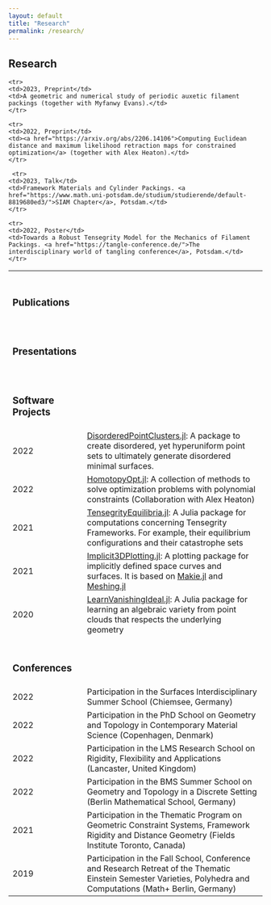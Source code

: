```yaml
---
layout: default
title: "Research"
permalink: /research/
---
```


<h2>Research</h2>

<table style="width:100%">
    <tr><td><h3><br>Publications</h3></td></tr>
    
    <tr>
    <td>2023, Preprint</td>
    <td>A geometric and numerical study of periodic auxetic filament packings (together with Myfanwy Evans).</td>
    </tr>
    
    <tr>
    <td>2022, Preprint</td>
    <td><a href="https://arxiv.org/abs/2206.14106">Computing Euclidean distance and maximum likelihood retraction maps for constrained optimization</a> (together with Alex Heaton).</td>
    </tr>
  
  <tr><td><h3><br>Presentations</h3></td></tr>
    
     <tr>
    <td>2023, Talk</td>
    <td>Framework Materials and Cylinder Packings. <a href="https://www.math.uni-potsdam.de/studium/studierende/default-8819680ed3/">SIAM Chapter</a>, Potsdam.</td>
    </tr>

    <tr>
    <td>2022, Poster</td>
    <td>Towards a Robust Tensegrity Model for the Mechanics of Filament Packings. <a href="https://tangle-conference.de/">The interdisciplinary world of tangling conference</a>, Potsdam.</td>
    </tr>

<tr><td><h3><br>Software Projects</h3></td></tr>
<tr>
  <td>2022</td>
  <td><a href="https://github.com/matthiashimmelmann/DisorderedPointClusters.jl">DisorderedPointClusters.jl</a>: A package to create disordered, yet hyperuniform point sets to ultimately generate disordered minimal surfaces.</td>
</tr>
    
    
<tr>
  <td>2022</td>
  <td><a href="https://github.com/alexheaton2/HomotopyOpt.jl">HomotopyOpt.jl</a>: A collection of methods to solve optimization problems with polynomial constraints (Collaboration with Alex Heaton)</td>
</tr>
    
    
<tr>
  <td>2021</td>
  <td><a href="https://github.com/matthiashimmelmann/TensegrityEquilibria.jl">TensegrityEquilibria.jl</a>: A Julia package for computations concerning Tensegrity Frameworks. For example, their equilibrium configurations and their catastrophe sets</td>
</tr>
    
<tr>
    <td>2021</td>
    <td><a href="https://github.com/matthiashimmelmann/Implicit3DPlotting.jl">Implicit3DPlotting.jl</a>: A plotting package for implicitly defined space curves and surfaces. It is based on <a href="https://makie.juliaplots.org/stable/">Makie.jl</a> and <a href="https://github.com/JuliaGeometry/Meshing.jl">Meshing.jl</a></td>
</tr>
    
<tr>
  <td>2020</td>
  <td><a href="https://github.com/matthiashimmelmann/LearnVanishingIdeal.jl">LearnVanishingIdeal.jl</a>: A Julia package for learning an algebraic variety from point clouds that respects the underlying geometry</td>
</tr>
    
<tr> <td><h3><br>Conferences</h3></td></tr>
<tr>
<td>2022</td>
    <td>Participation in the Surfaces Interdisciplinary Summer School (Chiemsee, Germany)</td>
</tr>

<tr>
<td>2022</td>
    <td>Participation in the PhD School on Geometry and Topology in Contemporary Material Science (Copenhagen, Denmark)</td>
</tr>

<tr>
<td>2022</td>
    <td>Participation in the LMS Research School on Rigidity, Flexibility and Applications (Lancaster, United Kingdom)</td>
</tr>
 <tr>
     
<td>2022</td>
    <td>Participation in the BMS Summer School on Geometry and Topology in a Discrete Setting (Berlin Mathematical School, Germany)</td>
</tr>
<tr>
    <td>2021</td>
    <td>Participation in the Thematic Program on Geometric Constraint Systems, Framework Rigidity and Distance Geometry (Fields Institute Toronto, Canada)</td>
</tr>
    
<tr>
    <td>2019</td>
    <td>Participation in the Fall School, Conference and Research Retreat of the Thematic Einstein Semester Varieties, Polyhedra and Computations (Math+ Berlin, Germany)</td>
</tr>
</table>

